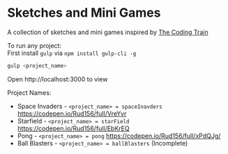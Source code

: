 # Sketches and Mini Games
A collection of sketches and mini games inspired by [The Coding Train](https://www.youtube.com/user/shiffman)

To run any project:
<br />
First install `gulp` via `npm install gulp-cli -g`
```bash
gulp <project_name>
```
Open http://localhost:3000 to view

Project Names:
* Space Invaders - `<project_name> = spaceInavders` https://codepen.io/Rud156/full/VreYvr
* Starfield - `<project_name> = starField` https://codepen.io/Rud156/full/EbKrEQ
* Pong - `<project_name> = pong` https://codepen.io/Rud156/full/xPdQJg/
* Ball Blasters - `<project_name> = ballBlasters` (Incomplete)
